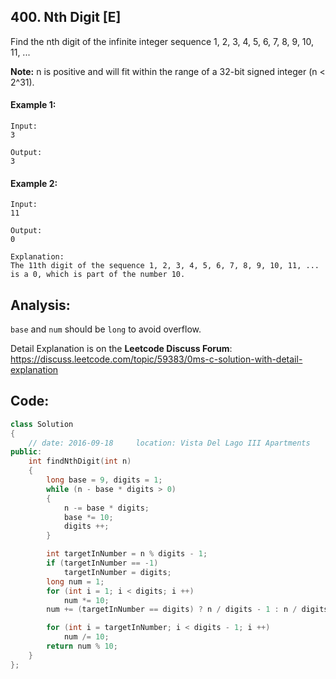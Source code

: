 ## 400. Nth Digit [E]
Find the nth digit of the infinite integer sequence 1, 2, 3, 4, 5, 6, 7, 8, 9, 10, 11, ...

**Note:** n is positive and will fit within the range of a 32-bit signed integer (n < 2^31).

#### Example 1:
```
Input:
3

Output:
3
```

#### Example 2:
```
Input:
11

Output:
0

Explanation:
The 11th digit of the sequence 1, 2, 3, 4, 5, 6, 7, 8, 9, 10, 11, ... is a 0, which is part of the number 10.
```

## Analysis:
`base` and `num` should be `long` to avoid overflow.

Detail Explanation is on the **Leetcode Discuss Forum**: 
https://discuss.leetcode.com/topic/59383/0ms-c-solution-with-detail-explanation

## Code:
```c++
class Solution 
{
    // date: 2016-09-18     location: Vista Del Lago III Apartments
public:
    int findNthDigit(int n) 
    {
        long base = 9, digits = 1;
        while (n - base * digits > 0)
        {
            n -= base * digits;
            base *= 10;
            digits ++;
        }

        int targetInNumber = n % digits - 1;
        if (targetInNumber == -1)
            targetInNumber = digits;
        long num = 1;
        for (int i = 1; i < digits; i ++)
            num *= 10;
        num += (targetInNumber == digits) ? n / digits - 1 : n / digits;;

        for (int i = targetInNumber; i < digits - 1; i ++)
            num /= 10;
        return num % 10;
    }
};
```
